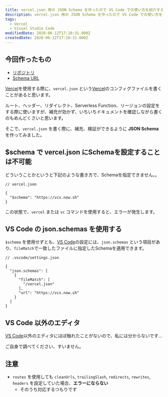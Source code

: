 ```yaml
---
title: vercel.json 用の JSON Schema を作ったので VS Code での使い方を紹介する。
description: vercel.json 用の JSON Schema を作ったので VS Code での使い方を紹介する。
tags:
  - Vercel
  - Visual Studio Code
modifiedDate: 2020-06-12T17:10:31.000Z
createdDate: 2020-06-12T17:10:31.000Z
---
```


## 今回作ったもの

- [リポジトリ](https://github.com/InkoHX/vercel-config-schema)
- [Schema URL](https://vcs.now.sh/)

[Vercel](/tags/vercel)を使用する際に、`vercel.json` という[Vercel](/tags/vercel)のコンフィグファイルを書くことがあると思います。

ルート、ヘッダー、リダイレクト、Serverless Function、リージョンの設定をする際に使いますが、補充が効かず、いちいちドキュメントを確認しながら書くのもめんどくさいと思います。

そこで、`vercel.json` を書く際に、補充、検証ができるように **JSON Schema** を作ってみました。

## $schema で vercel.json にSchemaを設定することは不可能

どういうことかというと下記のような書き方で、Schemaを指定できません。。

```jsonc
// vercel.json

{
  "$schema": "https://vcs.now.sh"
}
```

この状態で、`vercel` または `vc` コマンドを使用すると、エラーが発生します。

## VS Code の json.schemas を使用する

`$schema` を使用せずとも、[VS Code](/tags/visual-studio-code)の設定には、`json.schemas` という項目があり、`fileMatch`で一致したファイルに指定したSchemaを適用できます。

```jsonc
// .vscode/settings.json

{
  "json.schemas": [
    {
      "fileMatch": [
        "/vercel.json"
      ],
      "url": "https://vcs.now.sh"
    }
  ]
}
```

## VS Code 以外のエディタ

[VS Code](/tags/visual-studio-code)以外のエディタにほぼ触れたことがないので、私には分からないです...

ご自身で調べてください、すいません。

## 注意

- `routes` を使用しても `cleanUrls`, `trailingSlash`, `redirects`, `rewrites`, `headers` を設定していた場合、**エラーにならない**
  - そのうち対応するつもりです
